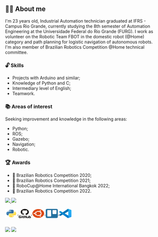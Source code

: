 ## 🙋🏻 About me 

I'm 23 years old, Industrial Automation technician graduated at IFRS - Campus Rio Grande, currently studying the 8th semester of Automation Engineering at the Universidade Federal do Rio Grande (FURG). I work as volunteer on the Robotic Team FBOT in the domestic robot (@Home) category and path planning for logistic navigation of autonomous robots. I'm also member of Brazilian Robotics Competition @Home technical committee.

### 🔓 Skills
- Projects with Arduino and similar;
- Knowledge of Python and C;
- Intermediary level of English;
- Teamwork.

### 📚 Areas of interest 
Seeking improvement and knowledge in the following areas:<br>
- Python;
- ROS;
- Gazebo; 
- Navigation;
- Robotic.

### 🏆 Awards 
- 🥉 Brazilian Robotics Competition 2020;
- 🥈 Brazilian Robotics Competition 2021;
- 🥉 RoboCup@Home International Bangkok 2022;
- 🥇 Brazilian Robotics Competition 2022.

<div align="left">
  <a href="https://github.com/rafaballerini">
  <img height="180em" src="https://github-readme-stats.vercel.app/api?username=jardeldyonisio&show_icons=true&theme=dark&include_all_commits=true&count_private=true" />
  <img height="180em" src="https://github-readme-stats.vercel.app/api/top-langs/?username=jardeldyonisio&layout=compact&langs_count=7&theme=dark"/>
</div>

<div style="display: inline_block"><br>
  <img align="center" alt="Jardel-Python" height="30" width="40" src="https://raw.githubusercontent.com/devicons/devicon/master/icons/python/python-original.svg">
  <img align="center" alt="Jardel-GitHub" height="30" width="40" src="https://raw.githubusercontent.com/devicons/devicon/00f02ef57fb7601fd1ddcc2fe6fe670fef3ae3e4/icons/github/github-original-wordmark.svg">
  <img align="center" alt="Jardel-Ubuntu" height="30" width="40" src="https://github.com/devicons/devicon/blob/master/icons/ubuntu/ubuntu-plain.svg">
  <img align="center" alt="Jardel-Trello" height="30" width="40" src="https://github.com/devicons/devicon/blob/master/icons/trello/trello-plain.svg">
  <img align="center" alt="Jardel-vscode" height="30" width="40" src="https://github.com/devicons/devicon/blob/master/icons/vscode/vscode-original.svg">
</div>
  
   ##
  
<div>
  <a href = "mailto:jardel.dyonisio@hotmail.com"><img src="https://img.shields.io/badge/-Gmail-%23333?style=for-the-badge&logo=gmail&logoColor=white" target="_blank"></a>
  <a href="https://www.linkedin.com/in/jardeldyonisio" target="_blank"><img src="https://img.shields.io/badge/-LinkedIn-%230077B5?style=for-the-badge&logo=linkedin&logoColor=white" target="_blank"></a>
</div>
